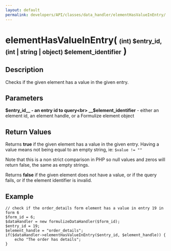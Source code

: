 ```yaml
---
layout: default
permalink: developers/API/classes/data_handler/elementHasValueInEntry/
---
```


# elementHasValueInEntry( <span style='font-size: 14pt;'>(int) $entry_id, (int | string | object) $element_identifier</span> )

## Description

Checks if the given element has a value in the given entry.

## Parameters

__$entry_id__ - an entry id to query<br>
__$element_identifier__ - either an element id, an element handle, or a Formulize element object

## Return Values

Returns __true__ if the given element has a value in the given entry. Having a value means not being equal to an empty string, ie: `$value != ""`

Note that this is a non strict comparison in PHP so null values and zeros will return false, the same as empty strings.

Returns __false__ if the given element does not have a value, or if the query fails, or if the element identifier is invalid.

## Example

~~~
// check if the order_details form element has a value in entry 19 in form 6
$form_id = 6;
$dataHandler = new formulizeDataHandler($form_id);
$entry_id = 19;
$element_handle = "order_details";
if($dataHandler->elementHasValueInEntry($entry_id, $element_handle)) {
    echo "The order has details";
}
~~~

